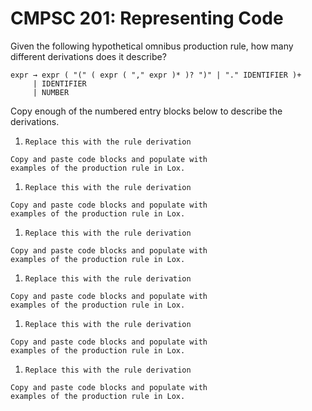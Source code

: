 # CMPSC 201: Representing Code

Given the following hypothetical omnibus production rule, how many different
derivations does it describe?
```
expr → expr ( "(" ( expr ( "," expr )* )? ")" | "." IDENTIFIER )+
     | IDENTIFIER
     | NUMBER
```

Copy enough of the numbered entry blocks below to describe the derivations.

1. `Replace this with the rule derivation` 
```
Copy and paste code blocks and populate with
examples of the production rule in Lox.
```

1. `Replace this with the rule derivation` 
```
Copy and paste code blocks and populate with
examples of the production rule in Lox.
```

1. `Replace this with the rule derivation` 
```
Copy and paste code blocks and populate with
examples of the production rule in Lox.
```

1. `Replace this with the rule derivation` 
```
Copy and paste code blocks and populate with
examples of the production rule in Lox.
```

1. `Replace this with the rule derivation` 
```
Copy and paste code blocks and populate with
examples of the production rule in Lox.
```

1. `Replace this with the rule derivation` 
```
Copy and paste code blocks and populate with
examples of the production rule in Lox.
```
